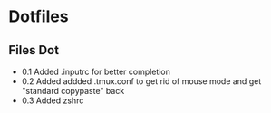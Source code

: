 # Dotfiles
## Files Dot

* 0.1 Added .inputrc for better completion
* 0.2 Added addded .tmux.conf to get rid of mouse mode and get "standard copypaste" back
* 0.3 Added zshrc
